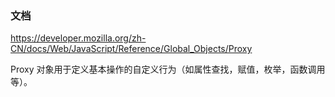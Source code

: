 ### 文档
<https://developer.mozilla.org/zh-CN/docs/Web/JavaScript/Reference/Global_Objects/Proxy>

Proxy 对象用于定义基本操作的自定义行为（如属性查找，赋值，枚举，函数调用等）。

